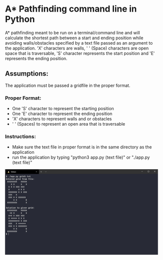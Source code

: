 # A* Pathfinding command line in Python
A* pathfinding meant to be run on a terminal/command line and will calculate the shortest path between a start and ending position while avoiding walls/obstacles specified by a text file passed as an argument to the application. 'X' characters are walls, ' ' (Space) characters are open space that is traversable, 'S' character represents the start position and 'E' represents the ending position.

## Assumptions:
The application must be passed a gridfile in the proper format.

### Proper Format:
- One 'S' character to represent the starting position
- One 'E' character to represent the ending position
- 'X' characters to represent walls and or obstacles
- ' ' (Spaces) to represent an open area that is traversable

### Instructions:
- Make sure the text file in proper format is in the same directory as the application
- run the application by typing "python3 app.py (text file)" or "./app.py (text file)"

![capture](imgs/terminal.PNG)

